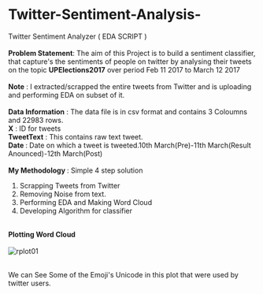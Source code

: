 # Twitter-Sentiment-Analysis-
Twitter Sentiment Analyzer ( EDA SCRIPT ) </br></br>
<b>Problem Statement</b>: The aim of this Project is to build a sentiment classifier, that capture's the sentiments of people on twitter by analysing their tweets on the topic <b>UPElections2017</b> over period Feb 11 2017 to March 12 2017</br></br>
<b>Note</b> : I extracted/scrapped the entire tweets from Twitter and is uploading and performing EDA on subset of it.</br></br>
<b>Data Information</b> : The data file is in csv format and contains 3 Coloumns and 22983 rows.</br>
<b>X</b> : ID for tweets</br>
<b>TweetText</b> : This contains raw text tweet.</br>
<b>Date </b>: Date on which a tweet is tweeted.10th March(Pre)-11th March(Result Anounced)-12th March(Post)</br></br>
<b>My Methodology </b>: Simple 4 step solution
1. Scrapping Tweets from Twitter</br>
2. Removing Noise from text.</br>
3. Performing EDA and Making Word Cloud </br>
4. Developing Algorithm for classifier </br></br>

<b>Plotting Word Cloud</b></br></br>
![rplot01](https://cloud.githubusercontent.com/assets/7979139/23967299/97799816-097b-11e7-83d2-e2a2e55cc21d.png)

</br> We can See Some of the Emoji's Unicode in this plot that were used by twitter users.</br>

